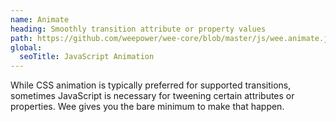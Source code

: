 ```yaml
---
name: Animate
heading: Smoothly transition attribute or property values
path: https://github.com/weepower/wee-core/blob/master/js/wee.animate.js
global:
  seoTitle: JavaScript Animation
---
```


While CSS animation is typically preferred for supported transitions, sometimes JavaScript is necessary for tweening certain attributes or properties. Wee gives you the bare minimum to make that happen.
